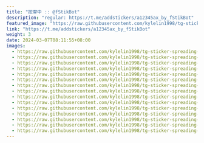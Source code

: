 ```yaml
---
title: "按摩中 :: @fStikBot"
description: "regular: https://t.me/addstickers/a12345ax_by_fStikBot"
featured_image: "https://raw.githubusercontent.com/kylelin1998/tg-sticker-spreading-worldwide-images/main/img/3736576d-6b30-4435-ac6b-257d07385d54.jpg"
link: "https://t.me/addstickers/a12345ax_by_fStikBot"
weight: 3
date: 2024-03-07T08:11:55+08:00
images:
  - https://raw.githubusercontent.com/kylelin1998/tg-sticker-spreading-worldwide-images/main/img/3736576d-6b30-4435-ac6b-257d07385d54.jpg
  - https://raw.githubusercontent.com/kylelin1998/tg-sticker-spreading-worldwide-images/main/img/d42fa6a1-4bf7-4dd1-8ceb-786e3d673387.jpg
  - https://raw.githubusercontent.com/kylelin1998/tg-sticker-spreading-worldwide-images/main/img/938e4282-7e02-4e9e-a846-81f6dc137856.jpg
  - https://raw.githubusercontent.com/kylelin1998/tg-sticker-spreading-worldwide-images/main/img/8908df06-43b2-46e7-ae56-d61fb720212e.jpg
  - https://raw.githubusercontent.com/kylelin1998/tg-sticker-spreading-worldwide-images/main/img/02a3a377-548e-4be4-b733-2c7c06ed2a18.jpg
  - https://raw.githubusercontent.com/kylelin1998/tg-sticker-spreading-worldwide-images/main/img/679b681c-f9b1-41f4-b540-a69206d78475.jpg
  - https://raw.githubusercontent.com/kylelin1998/tg-sticker-spreading-worldwide-images/main/img/9082cfc6-b626-4401-a5f2-26e735b21167.jpg
  - https://raw.githubusercontent.com/kylelin1998/tg-sticker-spreading-worldwide-images/main/img/552f9de1-35e9-4935-9419-109cb8fed944.jpg
  - https://raw.githubusercontent.com/kylelin1998/tg-sticker-spreading-worldwide-images/main/img/52483ede-f42a-4fd2-82ea-e7206843ab7d.jpg
  - https://raw.githubusercontent.com/kylelin1998/tg-sticker-spreading-worldwide-images/main/img/2f2088b2-e789-4365-9271-a0c1dd0f5a70.jpg
  - https://raw.githubusercontent.com/kylelin1998/tg-sticker-spreading-worldwide-images/main/img/2fc85e0a-625b-4345-bf63-150486e88297.jpg
  - https://raw.githubusercontent.com/kylelin1998/tg-sticker-spreading-worldwide-images/main/img/3dc109f5-d72d-4a63-8d30-3174740d4f6f.jpg
  - https://raw.githubusercontent.com/kylelin1998/tg-sticker-spreading-worldwide-images/main/img/66798c09-be89-40f6-9d11-b00043d31ccf.jpg
  - https://raw.githubusercontent.com/kylelin1998/tg-sticker-spreading-worldwide-images/main/img/3da1385e-7715-4456-84dd-59edb9283bce.jpg
  - https://raw.githubusercontent.com/kylelin1998/tg-sticker-spreading-worldwide-images/main/img/b43224ef-94bb-431c-9674-a2f61dfb9a02.jpg
---
```

